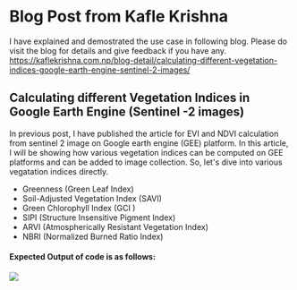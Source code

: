 # Blog Post from Kafle Krishna

I have explained and demostrated the use case in following blog. Please do visit the blog for details and give feedback if you have any. https://kaflekrishna.com.np/blog-detail/calculating-different-vegetation-indices-google-earth-engine-sentinel-2-images/

## Calculating different Vegetation Indices in Google Earth Engine (Sentinel -2 images)
In previous post, I have published the article for EVI and NDVI calculation from sentinel 2 image on Google earth engine (GEE) platform. In this article, I will be showing how various vegetation indices can be computed on GEE platforms and can be added to image collection. So, let's dive into various vegatation indices directly. 
- Greenness (Green Leaf Index)
- Soil-Adjusted Vegetation Index (SAVI)
- Green Chlorophyll Index (GCI )
- SIPI (Structure Insensitive Pigment Index)
- ARVI (Atmospherically Resistant Vegetation Index)
- NBRI (Normalized Burned Ratio Index)

#### Expected Output of code is as follows:
<img src="indices_cover.png" align='center'>